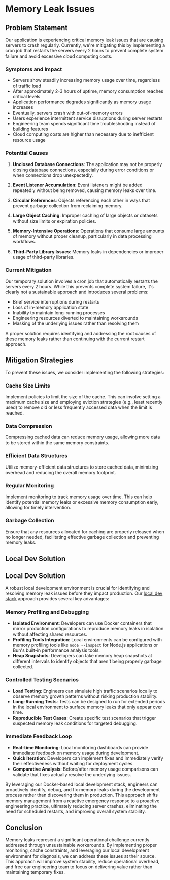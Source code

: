 # Memory Leak Issues

## Problem Statement

Our application is experiencing critical memory leak issues that are causing servers to crash regularly. Currently, we're mitigating this by implementing a cron job that restarts the servers every 2 hours to prevent complete system failure and avoid excessive cloud computing costs.

### Symptoms and Impact

- Servers show steadily increasing memory usage over time, regardless of traffic load
- After approximately 2-3 hours of uptime, memory consumption reaches critical levels
- Application performance degrades significantly as memory usage increases
- Eventually, servers crash with out-of-memory errors
- Users experience intermittent service disruptions during server restarts
- Engineering team spends significant time troubleshooting instead of building features
- Cloud computing costs are higher than necessary due to inefficient resource usage

### Potential Causes

1. **Unclosed Database Connections**: The application may not be properly closing database connections, especially during error conditions or when connections drop unexpectedly.

2. **Event Listener Accumulation**: Event listeners might be added repeatedly without being removed, causing memory leaks over time.

3. **Circular References**: Objects referencing each other in ways that prevent garbage collection from reclaiming memory.

4. **Large Object Caching**: Improper caching of large objects or datasets without size limits or expiration policies.

5. **Memory-Intensive Operations**: Operations that consume large amounts of memory without proper cleanup, particularly in data processing workflows.

6. **Third-Party Library Issues**: Memory leaks in dependencies or improper usage of third-party libraries.

### Current Mitigation

Our temporary solution involves a cron job that automatically restarts the servers every 2 hours. While this prevents complete system failure, it's clearly not a sustainable approach and introduces several problems:

- Brief service interruptions during restarts
- Loss of in-memory application state
- Inability to maintain long-running processes
- Engineering resources diverted to maintaining workarounds
- Masking of the underlying issues rather than resolving them

A proper solution requires identifying and addressing the root causes of these memory leaks rather than continuing with the current restart approach.

## Mitigation Strategies

To prevent these issues, we consider implementing the following strategies:

### Cache Size Limits
Implement policies to limit the size of the cache. This can involve setting a maximum cache size and employing eviction strategies (e.g., least recently used) to remove old or less frequently accessed data when the limit is reached.

### Data Compression
Compressing cached data can reduce memory usage, allowing more data to be stored within the same memory constraints.

### Efficient Data Structures
Utilize memory-efficient data structures to store cached data, minimizing overhead and reducing the overall memory footprint.

### Regular Monitoring
Implement monitoring to track memory usage over time. This can help identify potential memory leaks or excessive memory consumption early, allowing for timely intervention.

### Garbage Collection
Ensure that any resources allocated for caching are properly released when no longer needed, facilitating effective garbage collection and preventing memory leaks.

## Local Dev Solution

## Local Dev Solution

A robust local development environment is crucial for identifying and resolving memory leak issues before they impact production. Our [local dev stack](./local-dev-stack.md) approach provides several key advantages:

### Memory Profiling and Debugging

- **Isolated Environment**: Developers can use Docker containers that mirror production configurations to reproduce memory leaks in isolation without affecting shared resources.
- **Profiling Tools Integration**: Local environments can be configured with memory profiling tools like `node --inspect` for Node.js applications or Bun's built-in performance analysis tools.
- **Heap Snapshots**: Developers can take memory heap snapshots at different intervals to identify objects that aren't being properly garbage collected.

### Controlled Testing Scenarios

- **Load Testing**: Engineers can simulate high traffic scenarios locally to observe memory growth patterns without risking production stability.
- **Long-Running Tests**: Tests can be designed to run for extended periods in the local environment to surface memory leaks that only appear over time.
- **Reproducible Test Cases**: Create specific test scenarios that trigger suspected memory leak conditions for targeted debugging.

### Immediate Feedback Loop

- **Real-time Monitoring**: Local monitoring dashboards can provide immediate feedback on memory usage during development.
- **Quick Iteration**: Developers can implement fixes and immediately verify their effectiveness without waiting for deployment cycles.
- **Comparative Analysis**: Before/after memory usage comparisons can validate that fixes actually resolve the underlying issues.

By leveraging our Docker-based local development stack, engineers can proactively identify, debug, and fix memory leaks during the development process rather than discovering them in production. This approach shifts memory management from a reactive emergency response to a proactive engineering practice, ultimately reducing server crashes, eliminating the need for scheduled restarts, and improving overall system stability.

## Conclusion

Memory leaks represent a significant operational challenge currently addressed through unsustainable workarounds. By implementing proper monitoring, cache constraints, and leveraging our local development environment for diagnosis, we can address these issues at their source. This approach will improve system stability, reduce operational overhead, and free our engineering team to focus on delivering value rather than maintaining temporary fixes.
